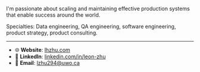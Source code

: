 

I'm passionate about scaling and maintaining effective production systems that enable success around the world. 

Specialties: Data engineering, QA engineering, software engineering, product strategy, product consulting.

---

- 🌐 **Website**:  [lhzhu.com](https://lhzhu.com)
- 🔗 **LinkedIn**: [linkedin.com/in/leon-zhu](https://linkedin.com/in/leon-zhu)
- 📧 **Email**:    lzhu294@uwo.ca

